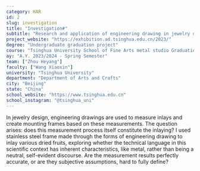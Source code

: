 ```yaml
---
category: HAR
id: 2
slug: investigation
title: "Investigation#"
subtitle: "Research and application of engineering drawing in jewelry design"
project_website: "https://exhibition.ad.tsinghua.edu.cn/2023/"
degree: "Undergraduate graduation project"
course: "Tsinghua University School of Fine Arts metal studio Graduation design course"
ay: "A.Y. 2023/2024 - Spring Semester"
team: ["Zhou Heyang"]
faculty: ["Wang Xiaoxin"]
university: "Tsinghua University"
department: "Department of Arts and Crafts"
city: "Beijing"
state: "China"
school_website: "https://www.tsinghua.edu.cn"
school_instagram: "@tsinghua_uni"
---
```


In jewelry design, engineering drawings are used to measure inlays and create mounting frames based on these measurements. The question arises: does this measurement process itself constitute the inlaying? I used stainless steel frame made through the forms of engineering drawing to inlay various dried fruits, exploring whether the technical language in this scientific context has inherent characteristics, like metal, rather than being a neutral, self-evident discourse. Are the measurement results perfectly accurate, or are they subjective assumptions, hard to fully define?
